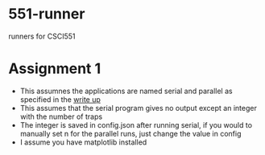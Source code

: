 # 551-runner
runners for CSCI551


# Assignment 1

* This assumnes the applications are named serial and parallel as specified in the [write up](http://www.ecst.csuchico.edu/~judyc/1516S-csci551/assignments/02-integration.html)
* This assumes that the serial program gives no output except an integer with the number of traps
* The integer is saved in config.json after running serial, if you would to manually set n for the parallel runs, just change the value in config
* I assume you have matplotlib installed
